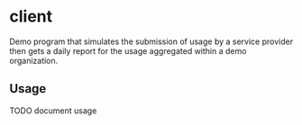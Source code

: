 client
===

Demo program that simulates the submission of usage by a service provider then
gets a daily report for the usage aggregated within a demo organization.

Usage
---

TODO document usage

